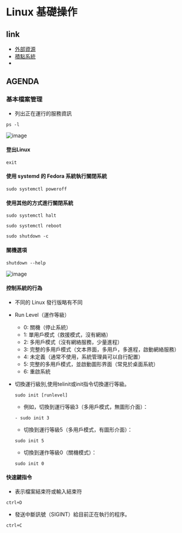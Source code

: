 # Linux 基礎操作
## link
- [外部資源](https://linux.vbird.org/linux_basic_train/rockylinux9/unit01.php)
- [積點系統](https://irs.ctlin.tw/dashboard)
- 
## AGENDA
### 基本檔案管理
- 列出正在運行的服務資訊
```
ps -l
```
![image](https://github.com/user-attachments/assets/24e4afd4-8cef-4e6b-a87a-5a0608ddeb23)
#### 登出Linux
```
exit
```
#### 使用 systemd 的 Fedora 系統執行關閉系統
```
sudo systemctl poweroff
```

#### 使用其他的方式進行關閉系統
```
sudo systemctl halt
```
```
sudo systemctl reboot
```
```
sudo shutdown -c
```

#### 關機選項
```
shutdown --help
```
![image](https://github.com/user-attachments/assets/2d36d052-5b9a-4080-87a8-07359c6fee74)

#### 控制系統的行為
- 不同的 Linux 發行版略有不同
- Run Level（運作等級）
  - 0: 關機（停止系統）
  - 1: 單用戶模式（救援模式，沒有網絡）
  - 2: 多用戶模式（沒有網絡服務，少量進程）
  - 3: 完整的多用戶模式（文本界面，多用戶，多進程，啟動網絡服務）
  - 4: 未定義（通常不使用，系統管理員可以自行配置）
  - 5: 完整的多用戶模式，並啟動圖形界面（常見於桌面系統）
  - 6: 重啟系統
- 切換運行級別,使用telinit或init指令切換運行等級。
  ```
  sudo init [runlevel]
  ```
  - 例如，切換到運行等級3（多用戶模式，無圖形介面）：
  ```
  - sudo init 3
  ```
  - 切換到運行等級5（多用戶模式，有圖形介面）：

  ```
  sudo init 5
  ```
  - 切換到運作等級0（關機模式）：
  ```
  sudo init 0
  ```

  
#### 快速鍵指令
- 表示檔案結束符或輸入結束符
```
ctrl+D
```
- 發送中斷訊號（SIGINT）給目前正在執行的程序。
```
ctrl+C
```
